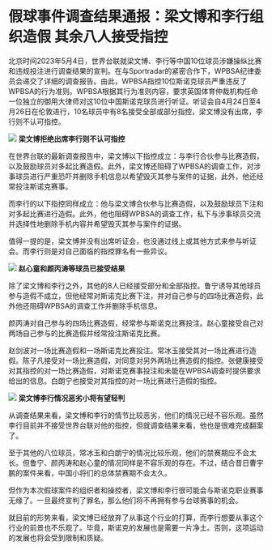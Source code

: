 # 假球事件调查结果通报：梁文博和李行组织造假 其余八人接受指控

北京时间2023年5月4日，世界台联就梁文博、李行等中国10位球员涉嫌操纵比赛和违规投注进行调查结果的宣判。在与Sportradar的紧密合作下，WPBSA纪律委员会递交了详细的调查报告。由此，WPBSA指控10位斯诺克球员严重违反了WPBSA的行为准则。WPBSA根据其行为准则内容，要求英国体育仲裁机构任命一位独立的御用大律师对这10位中国斯诺克球员进行听证。听证会自4月24日至4月26日在伦敦进行，10名球员中有8名接受全部或部分指控，梁文博没有出席，李行则不认可指控。

![](https://inews.gtimg.com/news_bt/O1c-W9rdS0ZsfToFqzG7SqcnWqXr-j62BikZkrc1mw9u8AA/1000)
**梁文博拒绝出席李行则不认可指控**

在世界台联的最新调查报告中，梁文博以下指控成立：与李行合伙参与比赛造假，以及鼓励球员对多起比赛造假。此外，梁文博还阻碍了WPBSA的调查工作，对涉事球员进行严重恐吓并删除手机信息以希望毁灭其参与案件的证据，此外，他还经常投注斯诺克赛事。

而李行的以下指控同样成立：他与梁文博合伙参与比赛造假，以及鼓励球员下注和对多起比赛进行造假。此外，他也阻碍WPBSA的调查工作，私下与涉事球员交流并选择性地删除手机内容并希望毁灭其参与案件的证据。

值得一提的是，梁文博并没有出席听证会，也没通过线上或其他方式来参与听证会。而李行则是对自己面临的指控罪名有一些异议。

![](https://inews.gtimg.com/news_bt/O4bEZdbXcJfm7r5XcXUAYYcEMsArlkbvTistHel8q2CGwAA/1000)
**赵心童和颜丙涛等球员已接受结果**

除了梁文博和李行之外，其他的8人已经接受部分和全部指控。鲁宁诱导其他球员参与造假不成立，但他经常对斯诺克比赛下注，并对自己参与的四场比赛造假，此外他还阻碍WPBSA的调查工作并删除手机信息。

颜丙涛对自己参与的四场比赛造假，经常参与斯诺克比赛投注。赵心童接受自己对两场自己参与的比赛造假并经常投注斯诺克比赛。

赵剑波对一场比赛造假和一场斯诺克比赛投注。常冰玉接受其对一场比赛进行造假。陈子凡接受对一场比赛造假，对同意对另外两场比赛造假的指控。张健康接受对其指控的对一场比赛造假，对斯诺克赛事投注和未能在WPBSA调查时提供要求给出的信息。白朗宁也接受对其指控的对一场比赛进行造假的指控。

![](https://inews.gtimg.com/news_bt/OonIiPd0arM5ZJZZgzZdud_51WJE6sOOS2W-wfkcexNBsAA/1000)
**梁文博李行情况恶劣小将有望轻判**

从调查结果来看，梁文博和李行的情节比较恶劣，他们的情况已经不容乐观。虽然李行目前并不接受世界台联对他的指控，但就调查结果来看，他也是很难完成翻案了。

至于其他的八位球员，常冰玉和白朗宁的情况比较乐观，他们的禁赛期应不会太长。但鲁宁、颜丙涛和赵心童的情况同样是不容乐观的存在。不过，结合昔日曹宇鹏的案件来看，中国小将们的总体禁赛期不会太久。

但作为本次假球案件的组织者和操控者，梁文博和李行很可能会与斯诺克职业赛事无缘了。一旦最终宣判了罪名，那么他们将不再拥有参与台球赛事的机会。

就目前的形势来看，梁文博已经放弃了从事这个行业的打算，而李行想要从事这个行业的前景也不乐观了。毕竟，斯诺克的发展也是需要一片净土。否则，这项运动的发展也将会受到限制和质疑。

